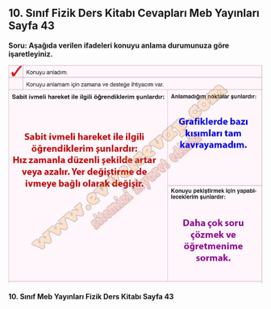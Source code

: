 ## 10. Sınıf Fizik Ders Kitabı Cevapları Meb Yayınları Sayfa 43

**Soru: Aşağıda verilen ifadeleri konuyu anlama durumunuza göre işaretleyiniz.**

![](./image1.webp)

**10. Sınıf Meb Yayınları Fizik Ders Kitabı Sayfa 43**